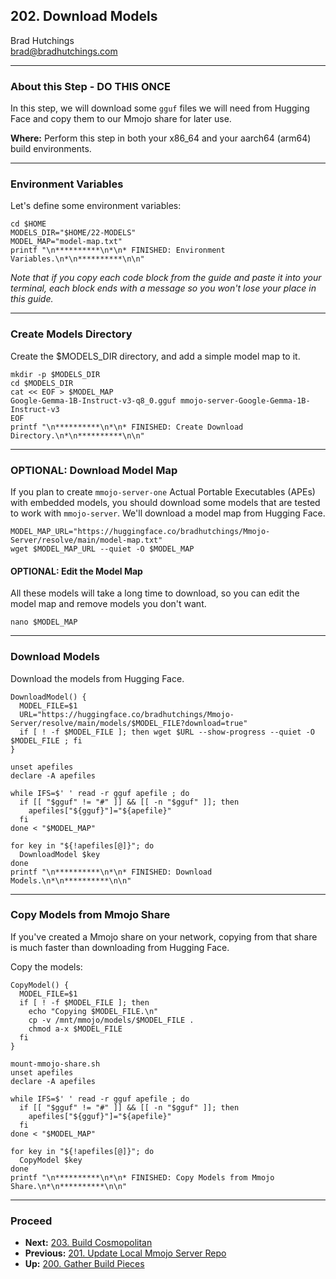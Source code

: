 ## 202. Download Models

Brad Hutchings<br/>
brad@bradhutchings.com

---
### About this Step - DO THIS ONCE
In this step, we will download some `gguf` files we will need from Hugging Face and copy them to our Mmojo share for later use.

**Where:** Perform this step in both your x86_64 and your aarch64 (arm64) build environments.

---
### Environment Variables

Let's define some environment variables:
```
cd $HOME
MODELS_DIR="$HOME/22-MODELS"
MODEL_MAP="model-map.txt"
printf "\n**********\n*\n* FINISHED: Environment Variables.\n*\n**********\n\n"
```

_Note that if you copy each code block from the guide and paste it into your terminal, each block ends with a message so you won't lose your place in this guide._

---
### Create Models Directory
Create the $MODELS_DIR directory, and add a simple model map to it.
```
mkdir -p $MODELS_DIR
cd $MODELS_DIR
cat << EOF > $MODEL_MAP
Google-Gemma-1B-Instruct-v3-q8_0.gguf mmojo-server-Google-Gemma-1B-Instruct-v3
EOF
printf "\n**********\n*\n* FINISHED: Create Download Directory.\n*\n**********\n\n"
```

---
### OPTIONAL: Download Model Map
If you plan to create `mmojo-server-one` Actual Portable Executables (APEs) with embedded models, you should download some models that are tested to work with `mmojo-server`. We'll download a model map from Hugging Face.
```
MODEL_MAP_URL="https://huggingface.co/bradhutchings/Mmojo-Server/resolve/main/model-map.txt"
wget $MODEL_MAP_URL --quiet -O $MODEL_MAP
```

#### OPTIONAL: Edit the Model Map
All these models will take a long time to download, so you can edit the model map and remove models you don't want.
```
nano $MODEL_MAP
```

---
### Download Models
Download the models from Hugging Face.
```
DownloadModel() {
  MODEL_FILE=$1
  URL="https://huggingface.co/bradhutchings/Mmojo-Server/resolve/main/models/$MODEL_FILE?download=true"
  if [ ! -f $MODEL_FILE ]; then wget $URL --show-progress --quiet -O $MODEL_FILE ; fi
}

unset apefiles
declare -A apefiles

while IFS=$' ' read -r gguf apefile ; do
  if [[ "$gguf" != "#" ]] && [[ -n "$gguf" ]]; then
    apefiles["${gguf}"]="${apefile}"
  fi
done < "$MODEL_MAP"

for key in "${!apefiles[@]}"; do
  DownloadModel $key 
done
printf "\n**********\n*\n* FINISHED: Download Models.\n*\n**********\n\n"
```


---
### Copy Models from Mmojo Share
If you've created a Mmojo share on your network, copying from that share is much faster than downloading from Hugging Face.

Copy the models:
```
CopyModel() {
  MODEL_FILE=$1
  if [ ! -f $MODEL_FILE ]; then 
    echo "Copying $MODEL_FILE.\n"
    cp -v /mnt/mmojo/models/$MODEL_FILE .
    chmod a-x $MODEL_FILE
  fi
}

mount-mmojo-share.sh
unset apefiles
declare -A apefiles

while IFS=$' ' read -r gguf apefile ; do
  if [[ "$gguf" != "#" ]] && [[ -n "$gguf" ]]; then
    apefiles["${gguf}"]="${apefile}"
  fi
done < "$MODEL_MAP"

for key in "${!apefiles[@]}"; do
  CopyModel $key 
done
printf "\n**********\n*\n* FINISHED: Copy Models from Mmojo Share.\n*\n**********\n\n"
```

---
### Proceed
- **Next:** [203. Build Cosmopolitan](203-Build-Cosmopolitan.md)
- **Previous:** [201. Update Local Mmojo Server Repo](201-Update-Local-Mmojo-Server-Repo.md)
- **Up:** [200. Gather Build Pieces](200-Gather-Build-Pieces.md)
